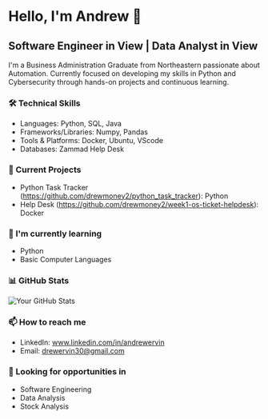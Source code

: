 # Hello, I'm Andrew 👋

## Software Engineer in View | Data Analyst in View

I'm a Business Administration Graduate from Northeastern  passionate about Automation. Currently focused on developing my skills in Python and Cybersecurity through hands-on projects and continuous learning.

### 🛠️ Technical Skills
- Languages: Python, SQL, Java
- Frameworks/Libraries: Numpy, Pandas
- Tools & Platforms: Docker, Ubuntu, VScode
- Databases: Zammad Help Desk

### 🔭 Current Projects
- Python Task Tracker (https://github.com/drewmoney2/python_task_tracker): Python
- Help Desk (https://github.com/drewmoney2/week1-os-ticket-helpdesk): Docker 

### 🌱 I'm currently learning
- Python
- Basic Computer Languages
  
### 📊 GitHub Stats
![Your GitHub Stats](<https://github-readme-stats.vercel.app/api?username=yourusername&show_icons=true&theme=radical>)

### 📫 How to reach me
- LinkedIn: www.linkedin.com/in/andrewervin
- Email: drewervin30@gmail.com

### 💼 Looking for opportunities in
- Software Engineering
- Data Analysis
- Stock Analysis
